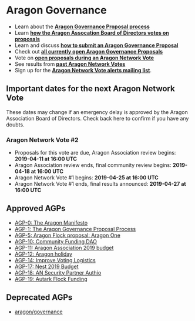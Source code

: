 # Aragon Governance

- Learn about the [**Aragon Governance Proposal process**](https://github.com/aragon/AGPs/blob/master/AGPs/AGP-1.md)
- Learn [**how the Aragon Assocation Board of Directors votes on proposals**](https://github.com/aragon/AGPs/blob/master/aa_board_review.md)
- Learn and discuss [**how to submit an Aragon Governance Proposal**](https://forum.aragon.org/t/how-to-create-an-aragon-governance-proposal/374)
- Check out [**all currently open Aragon Governance Proposals**](https://github.com/aragon/AGPs/pulls)
- Vote on [**open proposals during an Aragon Network Vote**](https://survey.aragon.org)
- See results from [**past Aragon Network Votes**](https://github.com/aragon/AGPs/tree/master/votes)
- Sign up for the [**Aragon Network Vote alerts mailing list**](https://one.us15.list-manage.com/subscribe?u=a590aa3843a54b079d48e6e18&id=9b7f365936).

## Important dates for the next Aragon Network Vote

These dates may change if an emergency delay is approved by the Aragon Association Board of Directors. Check back here to confirm if you have any doubts.

### Aragon Network Vote #2

- Proposals for this vote are due, Aragon Association review begins: **2019-04-11 at 16:00 UTC**
- Aragon Association review ends, final community review begins: **2019-04-18 at 16:00 UTC**
- Aragon Network Vote #1 begins: **2019-04-25 at 16:00 UTC**
- Aragon Network Vote #1 ends, final results announced: **2019-04-27 at 16:00 UTC**

## Approved AGPs

- [AGP-0: The Aragon Manifesto](https://github.com/aragon/AGPs/blob/master/AGPs/AGP-0.md)
- [AGP-1: The Aragon Governance Proposal Process](https://github.com/aragon/AGPs/blob/master/AGPs/AGP-1.md)
- [AGP-5: Aragon Flock proposal: Aragon One](https://github.com/aragon/AGPs/blob/master/AGPs/AGP-5.md)
- [AGP-10: Community Funding DAO](https://github.com/aragon/AGPs/blob/master/AGPs/AGP-10.md)
- [AGP-11: Aragon Association 2019 budget](https://github.com/aragon/AGPs/blob/master/AGPs/AGP-11.md)
- [AGP-12: Aragon holiday](https://github.com/aragon/AGPs/blob/master/AGPs/AGP-12.md)
- [AGP-14: Improve Voting Logistics](https://github.com/aragon/AGPs/blob/master/AGPs/AGP-14.md)
- [AGP-17: Nest 2019 Budget](https://github.com/aragon/AGPs/blob/master/AGPs/AGP-17.md)
- [AGP-18: AN Security Partner Authio](https://github.com/aragon/AGPs/blob/master/AGPs/AGP-18.md)
- [AGP-19: Autark Flock Funding](https://github.com/aragon/AGPs/blob/master/AGPs/AGP-19.md)

## Deprecated AGPs

- [aragon/governance](https://github.com/aragon/governance/)
